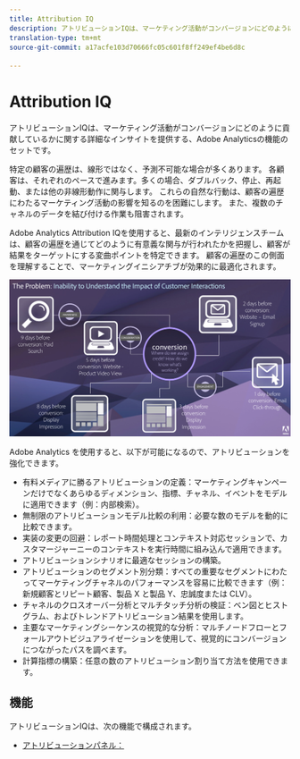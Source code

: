 ```yaml
---
title: Attribution IQ
description: アトリビューションIQは、マーケティング活動がコンバージョンにどのように貢献しているかに関する詳細なインサイトを提供する、Adobe Analyticsの機能のセットです。
translation-type: tm+mt
source-git-commit: a17acfe103d70666fc05c601f8ff249ef4be6d8c

---
```



# Attribution IQ

アトリビューションIQは、マーケティング活動がコンバージョンにどのように貢献しているかに関する詳細なインサイトを提供する、Adobe Analyticsの機能のセットです。

特定の顧客の遍歴は、線形ではなく、予測不可能な場合が多くあります。 各顧客は、それぞれのペースで進みます。多くの場合、ダブルバック、停止、再起動、または他の非線形動作に関与します。 これらの自然な行動は、顧客の遍歴にわたるマーケティング活動の影響を知るのを困難にします。 また、複数のチャネルのデータを結び付ける作業も阻害されます。

Adobe Analytics Attribution IQを使用すると、最新のインテリジェンスチームは、顧客の遍歴を通じてどのように有意義な関与が行われたかを把握し、顧客が結果をターゲットにする変曲ポイントを特定できます。 顧客の遍歴のこの側面を理解することで、マーケティングイニシアチブが効果的に最適化されます。

![アトリビューションIQの問題](c-panels/attribution/assets/attribution_iq_problem.png)

Adobe Analytics を使用すると、以下が可能になるので、アトリビューションを強化できます。

* 有料メディアに勝るアトリビューションの定義：マーケティングキャンペーンだけでなくあらゆるディメンション、指標、チャネル、イベントをモデルに適用できます（例：内部検索）。
* 無制限のアトリビューションモデル比較の利用：必要な数のモデルを動的に比較できます。
* 実装の変更の回避：レポート時間処理とコンテキスト対応セッションで、カスタマージャーニーのコンテキストを実行時間に組み込んで適用できます。
* アトリビューションシナリオに最適なセッションの構築。
* アトリビューションのセグメント別分類：すべての重要なセグメントにわたってマーケティングチャネルのパフォーマンスを容易に比較できます（例：新規顧客とリピート顧客、製品 X と製品 Y、忠誠度または CLV）。
* チャネルのクロスオーバー分析とマルチタッチ分析の検証：ベン図とヒストグラム、およびトレンドアトリビューション結果を使用します。
* 主要なマーケティングシーケンスの視覚的な分析：マルチノードフローとフォールアウトビジュアライゼーションを使用して、視覚的にコンバージョンにつながったパスを調べます。
* 計算指標の構築：任意の数のアトリビューション割り当て方法を使用できます。

## 機能

アトリビューションIQは、次の機能で構成されます。

* [アトリビューションパネル：](c-panels/attribution/attribution.md)
